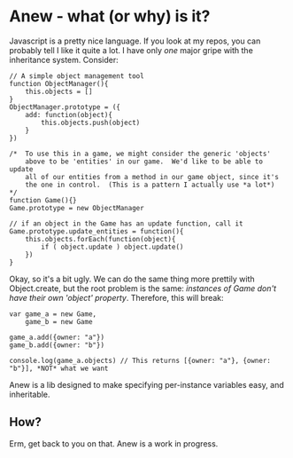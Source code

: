 # Anew - what (or why) is it?

Javascript is a pretty nice language.  If you look at my repos, you can probably tell I like it quite a lot.  I have only *one* major gripe with the inheritance system.  Consider:

    // A simple object management tool
    function ObjectManager(){
        this.objects = []
    }
    ObjectManager.prototype = ({
        add: function(object){
            this.objects.push(object)
        }
    })

    /*  To use this in a game, we might consider the generic 'objects'
        above to be 'entities' in our game.  We'd like to be able to update
        all of our entities from a method in our game object, since it's 
        the one in control.  (This is a pattern I actually use *a lot*)
    */
    function Game(){}
    Game.prototype = new ObjectManager
    
    // if an object in the Game has an update function, call it
    Game.prototype.update_entities = function(){
        this.objects.forEach(function(object){
            if ( object.update ) object.update()
        })
    }

Okay, so it's a bit ugly.  We can do the same thing more prettily with Object.create, but the root problem is the same: *instances of Game don't have their own 'object' property*.  Therefore, this will break:

    var game_a = new Game,
        game_b = new Game

    game_a.add({owner: "a"})
    game_b.add({owner: "b"})

    console.log(game_a.objects) // This returns [{owner: "a"}, {owner: "b"}], *NOT* what we want

Anew is a lib designed to make specifying per-instance variables easy, and inheritable.


## How?

Erm, get back to you on that.  Anew is a work in progress.
